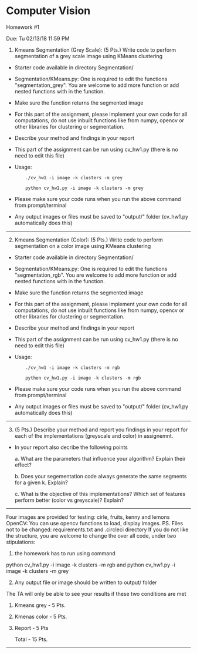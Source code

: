 # Computer Vision
Homework #1

Due: Tu 02/13/18 11:59 PM

1. Kmeans Segmentation (Grey Scale):
(5 Pts.) Write code to perform segmentation of a grey scale image using KMeans clustering

  - Starter code available in directory Segmentation/
  - Segmentation/KMeans.py: One is required to edit the functions "segmentation_grey". You are welcome to add more function or add nested functions with in the function.
  - Make sure the function returns the segmented image
  - For this part of the assignment, please implement your own code for all computations, do not use inbuilt functions like from numpy, opencv or other libraries for clustering or segmentation.
  - Describe your method and findings in your report
  - This part of the assignment can be run using cv_hw1.py (there is no need to edit this file)
  - Usage: 
  
            ./cv_hw1 -i image -k clusters -m grey
  
            python cv_hw1.py -i image -k clusters -m grey
  - Please make sure your code runs when you run the above command from prompt/terminal
  - Any output images or files must be saved to "output/" folder (cv_hw1.py automatically does this)
  
-------------
2. Kmeans Segmentation (Color):
(5 Pts.) Write code to perform segmentation on a color image using KMeans clustering

  - Starter code available in directory Segmentation/
  - Segmentation/KMeans.py: One is required to edit the functions "segmentation_rgb". You are welcome to add more function or add nested functions with in the function.
  - Make sure the function returns the segmented image
  - For this part of the assignment, please implement your own code for all computations, do not use inbuilt functions like from numpy, opencv or other libraries for clustering or segmentation.
  - Describe your method and findings in your report
  - This part of the assignment can be run using cv_hw1.py (there is no need to edit this file)
  - Usage: 
  
            ./cv_hw1 -i image -k clusters -m rgb
  
            python cv_hw1.py -i image -k clusters -m rgb
  - Please make sure your code runs when you run the above command from prompt/terminal
  - Any output images or files must be saved to "output/" folder (cv_hw1.py automatically does this)

-------------
3. (5 Pts.) Describe your method and report you findings in your report for each of the implementations (greyscale and color) in assignemnt.
  - In your report also decribe the following points
  
    a. What are the parameters that influence your algorithm? Explain their effect?
    
    b. Does your segementation code always generate the same segments for a given k. Explain?
    
    c. What is the objective of this implementations? Which set of features perform better (color vs greyscale)? Explain?
    
-------------

Four images are provided for testing: cirle, fruits, kenny and lemons
OpenCV: You can use opencv functions to load, display images.
PS. Files not to be changed: requirements.txt and .circleci directory 
If you do not like the structure, you are welcome to change the over all code, under two stipulations:

1. the homework has to run using command

  python cv_hw1.py -i image -k clusters -m rgb
  and
  python cv_hw1.py -i image -k clusters -m grey
 

  
2. Any output file or image should be written to output/ folder

The TA will only be able to see your results if these two conditions are met

1. Kmeans grey     - 5 Pts.
2. Kmenas color    - 5 Pts.
3. Report          - 5 Pts

    Total          - 15 Pts.

----------------------
